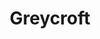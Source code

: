 ---
layout: firm_page
title: "Greycroft"
id: "greycroft.com"
permalink: "/greycroftgreycroft.com/"
website: "https://www.greycroft.com"
offices: "New York (United States), Los Angeles (United States), San Francisco (United States), Menlo Park (United States)"
investment_stages: "Seed, Series A, Series B, Series C"
portfolio_companies: "Goop Kitchen, Epic Games, Sybill, Stability AI, Experiment Beauty, Samsara Eco, Mother Science, Coactive AI, Pika, Thread AI, Tetra, Zab's, Reken, Contextual AI, Harbinger, Character AI, Whatnot, Nextdata, Together AI, Axios HQ, Ahara, Mayk.it, Bamboo, Mesh, Hopscotch, Ozow, Ianacare, Innerwell, Narmi, Salsa, RightMove, SailPlan, Rec Room, Bobsled, Clozd, Prezent.AI, Rembrand, Arthur AI, Betterfly, Arey, Handoff, Procurated, Podchaser, PicassoMD, fabric, Guidewheel, MX Technologies, Rocket.Chat, Pacaso, Stable, MyCarrier, Howdy, Clovers, Elevate, FrankieOne, Instil, JOKR, Ocient, PebblePost, Breef, Addi, Amplify Life, AmplifiAI, Gorgias, Openpath, Bumble, Alium, Trullion, Citizen, Velocity, Mapped, Crafty, Leena AI, Craft, Archer Aviation, Cometeer, Ergatta, HamsaPay, Kandji, Sisu Clinic, SmartHop, Zumper, RoadRunner Recycling, Avaline, Toggle, Segment, Cardless, Ami Colé, Loyal Guru, Podsights, Mercato, Petabyte Technology, Octave, Hidden Road, Unbabel, Rapid Robotics, Merit Beauty, Thankful, Goop, Haystack, Hum Capital, Invisible Technologies, Landing, Lightricks, Palmetto, BlueX Trade, Anycart, Semrush, Wondery, Bird, Chartable, Versed, Pie Insurance, Branch, Fetch, ClosedLoop, Credit Key, Enboarder, Lucy, Osmosis, Pryon, Red Balloon Security, Tapcart, Asana Rebel, NeueHealth, Comparably, Billie, Kheiron, Public, Embrace, Imperative Execution, ZenBusiness, Happiest Baby, Boulder Care, Emerge, Overtime, Thirty Madison, Yieldstreet, Seed Health, AZA Finance, Frame AI, Axios, Shipt, Data Plus Math, Voicea, Anine Bing, Nom Nom, HopSkipDrive, HealthVerity, Expel, Flutterwave, Immuta, Partnerize, Raisin, Thrive Global, Albert.io, Octiv, Wonderbly, Inventables, Icertis, Flashpoint, Vettery, MapAnything, Blinkist, Cotopaxi, Firstleaf, Amperity, Acorns, Thrive Market, Static Media, Dots, Yeahka, Plated, Cuyana, Azimo, Bread, Button, Earnest Analytics, ELOQUII, Farfetch, Skimlinks, Vidible, Nativo, Boxed, When I Work, Group Nine Media, Braintree, TheRealReal, Clique, Fortumo, data.ai, WorkFusion, JW Player, NuOrder, BetterCloud, BaubleBar, Scopely, Venmo, Trunk Club, MNTN, Resonate, Maker Studios, Aventri, Extreme Reach, Babble, Buddy Media, Vizu, Sometrics, WideOrbit, Ceros, HealthPlanOne, The Huffington Post"
portfolio_link: "https://www.greycroft.com/portfolio"
investment_markets: "Software, Consumer Brands, Sustainability, AI"
founded_year: "2006"
description: "Greycroft is a venture capital firm that focuses on technology start-ups and investments in the Internet and mobile markets."
linkedin: "https://www.linkedin.com/company/greycroft-partners"
twitter: "https://twitter.com/greycroftvc"
instagram: ""
team_page: "https://www.greycroft.com/team"
investor_type: "Venture Capital"
crunchbase: "https://www.crunchbase.com/organization/greycroft"
pitchbook: ""

# SEO Optimization
meta_title: "Greycroft - VC Firm - projectstartups.com"
meta_description: "Greycroft, Greycroft is a venture capital firm that focuses on technology start-ups and investments in the Internet and mobile markets...."
meta_keywords: "Greycroft, Software, Consumer Brands, Sustainability, AI, VC firm, venture capital, startup investor, projectstartups.com"
canonical_url: "https://vc.projectstartups.com/greycroftgreycroft.com/"
---